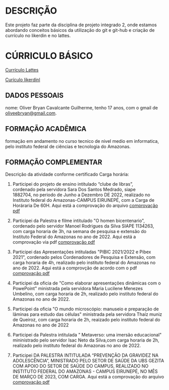 

# DESCRIÇÃO

Este projeto faz parte da disciplina de projeto integrado 2, onde estamos abordando conceitos básicos da utilização do git e git-hub e criação de currículo no likerdin e no lattes.

# CÚRRICULO BÁSICO

[Currículo Lattes]( http://lattes.cnpq.br/2143171031113767)

 [Curículo likerdinl](www.linkedin.com/in/oliver-bryan-a74ab4300)

## DADOS PESSOAIS

nome: Oliver Bryan Cavalcante Guilherme, tenho 17 anos, com o gmail de oliveebryan@gmail.com.

## FORMAÇÃO ACADÊMICA
formação em andamento no curso tecnico de nivel medio em informatica, pelo instituto federal de ciências e tecnologia do Amazonas.

## FORMAÇÃO COMPLEMENTAR


 Descrição da atividade conforme certificado
Carga horária:

1. Participei do projeto de ensino intitulado “clube de libras”,\
cordenado pela servidora Sara Dos Santos Medrado, siape\
1882704, no periodo de Junho a Dezembro DE 2022, realizado no\
Instituto federal do Amazonas-CAMPUS EIRUNEPÉ, com a Carga de Horáraria De 60H.
 Aqui está a comprovação do arquivo  [comprovação pdf](https://github.com/OliverBryanCavalcante/projeto-integrador-2-/blob/main/OLIVER.pdf)

2. Participei da Palestra e filme intitulado "O homen bicentenario", cordenado pelo servidor Manoel Rodrigues da Silva SIAPE 1134263, com carga horaria de 3h, na semana de pesquisa e extensão do Instituto Federal do Amazonas no ano de 2022. Aqui está a comprovação via pdf [comprovação pdf](https://github.com/OliverBryanCavalcante/projeto-integrador-2-/blob/main/Sem%20ti%CC%81tulo.pdf)
3. Participei das Apresentações intituladas "PIBIC 2021/2022 e Pibex 2021", cordenado pelos Cordenadores de Pesquisa e Extensão, com carga horaria de 4h, realizado pelo instituto federal do Amazonas no ano de 2022. Aqui está a comprovção de acordo com o pdf [comprovação pdf](https://github.com/OliverBryanCavalcante/projeto-integrador-2-/blob/main/pibex%202021.pdf)
4. Participei da oficia de "Como elaborar apresentações dinâmicas com o PowePoint" ministrada pela servidora Maria Lucilene Menezes Umbelino, com carga horaria de 2h, realizado pelo instituto federal do Amazonas no ano de 2022.
5. Participei da oficia "O mundo microscópio: manuseio e preparação de lâminas para estudo das células" ministrada pela servidora Thaíz muniz de Queiroz, com carga horaria de 2h, reaizado pelo instituto federal do Amazonas no ano de 2022
6. Participei da Palestra intitulada " Metaverso: uma imersão educacional" mininistrado pelo servidor Isac Neto da Silva,com carga horaria de 2h, realizado pelo instituto federal do Amazonas no ano de 2022.
7. Participei DA PALESTRA INTITULADA “PREVENÇÃO DA GRAVIDEZ NA ADOLESCÊNCIA”, MINISTRADO
PELO SETOR DE SAÚDE DA UBS GEZITA COM APOIO DO SETOR DE SAÚDE DO CAMPUS, REALIZADO NO
INSTITUTO FEDERAL DO AMAZONAS - CAMPUS EIRUNEPÉ, NO MÊS DE MARÇO DE 2023, COM CARGA. Aqui está a comprovação do arquivo [comprovação pdf](https://github.com/OliverBryanCavalcante/projeto-integrador-2-/blob/main/OLIVER%20BRYAN.pdf)


 
